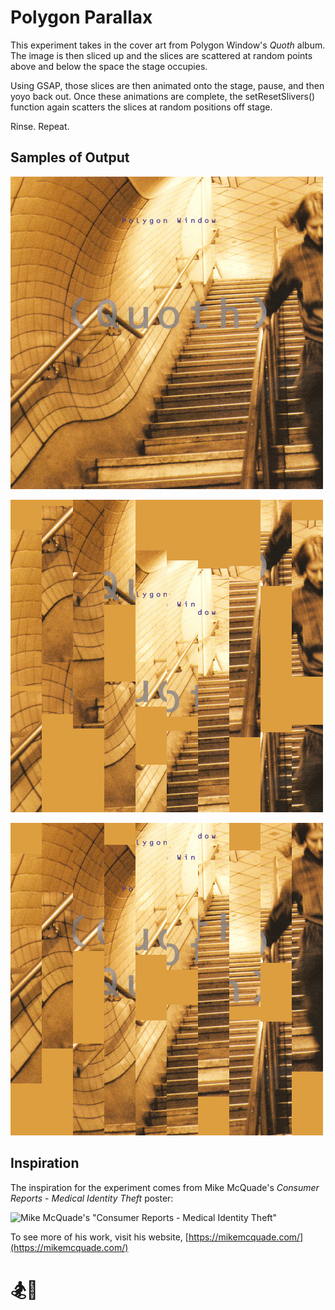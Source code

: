 
#  Polygon Parallax

This experiment takes in the cover art from Polygon Window's *Quoth* album. The image is then sliced up and the slices are scattered at random points above and below the space the stage occupies.

Using GSAP, those slices are then animated onto the stage, pause, and then yoyo back out. Once these animations are complete, the setResetSlivers() function again scatters the slices at random positions off stage.

Rinse. Repeat.

## Samples of Output


![Polygon Window 00](app/images/poly10x2_00.jpg)

![Polygon Window 01](app/images/poly10x2_01.jpg)

![Polygon Window 02](app/images/poly10x2_02.jpg)




## Inspiration

The inspiration for the experiment comes from Mike McQuade's *Consumer Reports - Medical Identity Theft* poster:

![Mike McQuade's "Consumer Reports - Medical Identity Theft"](https://freight.cargo.site/t/original/i/5dc5d9fb336ed6096b1d344c6d69ea06262ca2df9cd976b899b2438b31e1a72c/CS_MED_ID_1_McQuade_934.jpg)

To see more of his work, visit his website, [https://mikemcquade.com/](https://mikemcquade.com/)

  

#  🏂🍗
